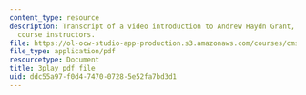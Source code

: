 ```yaml
---
content_type: resource
description: Transcript of a video introduction to Andrew Haydn Grant, one of the
  course instructors.
file: https://ol-ocw-studio-app-production.s3.amazonaws.com/courses/cms-611j-creating-video-games-fall-2014/ddc55a97f0d4747007285e52fa7bd3d1_8TPJUR378f0.pdf
file_type: application/pdf
resourcetype: Document
title: 3play pdf file
uid: ddc55a97-f0d4-7470-0728-5e52fa7bd3d1
---
```


